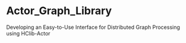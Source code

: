 # Actor_Graph_Library
Developing an Easy-to-Use Interface for Distributed Graph Processing using HClib-Actor
